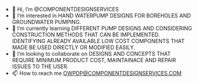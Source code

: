 - 👋 Hi, I’m @COMPONENTDESIGNSERVICES
- 👀 I’m interested in HAND WATERPUMP DESIGNS FOR BOREHOLES AND GROUNDWATER PUMPING.
- 🌱 I’m currently learning DIFFERENT PUMP DESIGNS AND CONSIDERING CONSTRUCTION METHODS THAT CAN BE IMPLEMENTED. IDENTIFYING ALREADY AVAILABLE LOW COST COMPONENTS THAT MADE BE USED DIRECTLY OR MODIFIED EASILY. 
- 💞️ I’m looking to collaborate on DESIGNS AND CONCEPTS THAT REQUIRE MINIMUM PRODUCT COST, MAINTAINACE AND REPAIR ISSUES TO THE USER. 
- 📫 How to reach me OWPDP@COMPONENTDESIGNSERVICES.COM

<!---
COMPONENTDESIGNSERVICES/COMPONENTDESIGNSERVICES is a ✨ special ✨ repository because its `README.md` (this file) appears on your GitHub profile.
You can click the Preview link to take a look at your changes.
--->
